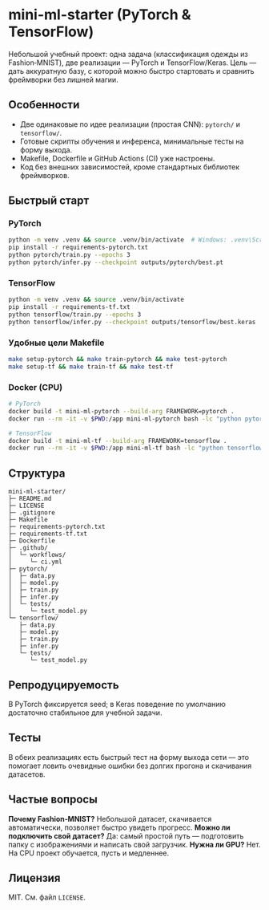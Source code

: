 # mini-ml-starter (PyTorch & TensorFlow)

Небольшой учебный проект: одна задача (классификация одежды из Fashion‑MNIST), две реализации — PyTorch и TensorFlow/Keras.
Цель — дать аккуратную базу, с которой можно быстро стартовать и сравнить фреймворки без лишней магии.

## Особенности
- Две одинаковые по идее реализации (простая CNN): `pytorch/` и `tensorflow/`.
- Готовые скрипты обучения и инференса, минимальные тесты на форму выхода.
- Makefile, Dockerfile и GitHub Actions (CI) уже настроены.
- Код без внешних зависимостей, кроме стандартных библиотек фреймворков.

## Быстрый старт

### PyTorch
```bash
python -m venv .venv && source .venv/bin/activate  # Windows: .venv\Scripts\activate
pip install -r requirements-pytorch.txt
python pytorch/train.py --epochs 3
python pytorch/infer.py --checkpoint outputs/pytorch/best.pt
```

### TensorFlow
```bash
python -m venv .venv && source .venv/bin/activate
pip install -r requirements-tf.txt
python tensorflow/train.py --epochs 3
python tensorflow/infer.py --checkpoint outputs/tensorflow/best.keras
```

### Удобные цели Makefile
```bash
make setup-pytorch && make train-pytorch && make test-pytorch
make setup-tf && make train-tf && make test-tf
```

### Docker (CPU)
```bash
# PyTorch
docker build -t mini-ml-pytorch --build-arg FRAMEWORK=pytorch .
docker run --rm -it -v $PWD:/app mini-ml-pytorch bash -lc "python pytorch/train.py"

# TensorFlow
docker build -t mini-ml-tf --build-arg FRAMEWORK=tensorflow .
docker run --rm -it -v $PWD:/app mini-ml-tf bash -lc "python tensorflow/train.py"
```

## Структура
```
mini-ml-starter/
├─ README.md
├─ LICENSE
├─ .gitignore
├─ Makefile
├─ requirements-pytorch.txt
├─ requirements-tf.txt
├─ Dockerfile
├─ .github/
│  └─ workflows/
│     └─ ci.yml
├─ pytorch/
│  ├─ data.py
│  ├─ model.py
│  ├─ train.py
│  ├─ infer.py
│  └─ tests/
│     └─ test_model.py
└─ tensorflow/
   ├─ data.py
   ├─ model.py
   ├─ train.py
   ├─ infer.py
   └─ tests/
      └─ test_model.py
```

## Репродуцируемость
В PyTorch фиксируется seed; в Keras поведение по умолчанию достаточно стабильное для учебной задачи.

## Тесты
В обеих реализациях есть быстрый тест на форму выхода сети — это помогает ловить очевидные ошибки без долгих прогона и скачивания датасетов.

## Частые вопросы
**Почему Fashion‑MNIST?** Небольшой датасет, скачивается автоматически, позволяет быстро увидеть прогресс.
**Можно ли подключить свой датасет?** Да: самый простой путь — подготовить папку с изображениями и написать свой загрузчик.
**Нужна ли GPU?** Нет. На CPU проект обучается, пусть и медленнее.

## Лицензия
MIT. См. файл `LICENSE`.

